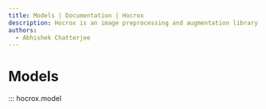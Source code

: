 ```yaml
---
title: Models | Documentation | Hocrox
description: Hocrox is an image preprocessing and augmentation library. It provides a Keras like simple interface to make preprocessing and augmentation pipelines.
authors:
  - Abhishek Chatterjee
---
```


# Models

::: hocrox.model
